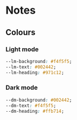 # Notes

## Colours

### Light mode

```css
--lm-background: #f4f5f5;
--lm-text: #002442;
--lm-heading: #971c12;
```

### Dark mode

```css
--dm-background: #002442;
--dm-text: #f4f5f5;
--dm-heading: #ffb714;
```
